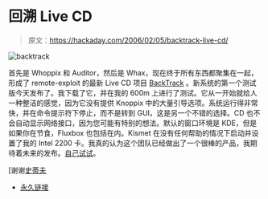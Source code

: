 # 回溯 Live CD

> 原文：<https://hackaday.com/2006/02/05/backtrack-live-cd/>

![backtrack](img/665f1a716a6600c6a98a769c9c245c11.png)

首先是 Whoppix 和 Auditor，然后是 Whax，现在终于所有东西都聚集在一起，形成了 remote-exploit 的最新 Live CD 项目 [BackTrack](http://www.remote-exploit.org/index.php/BackTrack) 。新系统的第一个测试版今天发布了。我下载了它，并在我的 600m 上进行了测试。它从一开始就给人一种整洁的感觉，因为它没有提供 Knoppix 中的大量引导选项。系统运行得非常快，并在命令提示符下停止，而不是转到 GUI，这是另一个不错的选择。CD 也不会自动显示网络接口，因为您可能有特别的想法。默认的窗口环境是 KDE，但是如果你在节食，Fluxbox 也包括在内。Kismet 在没有任何帮助的情况下启动并设置了我的 Intel 2200 卡。我真的认为这个团队已经做出了一个很棒的产品，我期待着未来的发布。[自己试试](http://www.remote-exploit.org/index.php/BackTrack_Downloads)。

[谢谢[史蒂夫](http://fugitivethought.com/)

*   [永久链接](http://www.remote-exploit.org/index.php/BackTrack)